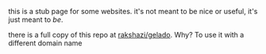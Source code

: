 this is a stub page for some websites.
it's not meant to be nice or useful, it's just meant to _be_.

there is a full copy of this repo at [rakshazi/gelado](https://github.com/rakshazi/gelado). Why? To use it with a different domain name
